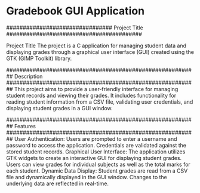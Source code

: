 # Gradebook GUI Application

################################ Project Title #########################################

Project Title
The project is a C application for managing student data and displaying grades through a graphical user interface (GUI) created using the GTK (GIMP Toolkit) library.

########################################################## Description ##########################################################
This project aims to provide a user-friendly interface for managing student records and viewing their grades. It includes functionality for reading student information from a CSV file, validating user credentials, and displaying student grades in a GUI window.

########################################################## Features ##########################################################
User Authentication: Users are prompted to enter a username and password to access the application. Credentials are validated against the stored student records.
Graphical User Interface: The application utilizes GTK widgets to create an interactive GUI for displaying student grades. Users can view grades for individual subjects as well as the total marks for each student.
Dynamic Data Display: Student grades are read from a CSV file and dynamically displayed in the GUI window. Changes to the underlying data are reflected in real-time.
